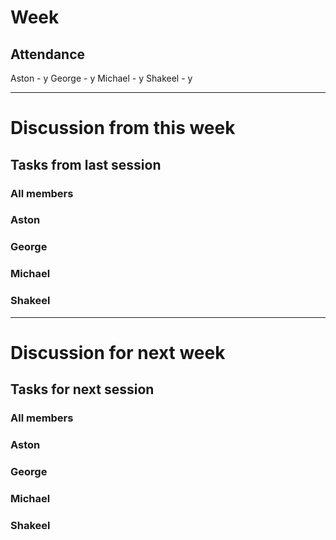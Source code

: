 # Week

## Attendance

Aston   - y
George  - y
Michael - y
Shakeel - y

********

# Discussion from this week

## Tasks from last session

### All members

### Aston

### George

### Michael

### Shakeel

********

# Discussion for next week

## Tasks for next session

### All members

### Aston

### George

### Michael

### Shakeel
